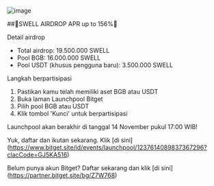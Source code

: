 ![image](https://github.com/user-attachments/assets/13d6e090-03c9-42c4-a0f2-f73907748ebd)

##🚨SWELL AIRDROP APR up to 156%🚨

Detail airdrop
- Total airdrop: 19.500.000 SWELL
- Pool BGB: 16.000.000 SWELL
- Pool USDT (khusus pengguna baru): 3.500.000 SWELL

Langkah berpartisipasi
1. Pastikan kamu telah memiliki aset BGB atau USDT
2. Buka laman Launchpool Bitget
3. Pilih pool BGB atau USDT
4. Klik tombol 'Kunci' untuk berpartisipasi

Launchpool akan berakhir di tanggal 14 November pukul 17:00 WIB!

Yuk, daftar dan ikutan sekarang. Klik [di sini] (https://www.bitget.site/id/events/launchpool/1237614089837367296?clacCode=GJ5KA516)

Belum punya akun Bitget? Daftar sekarang dan klik [di sini] (https://partner.bitget.site/bg/Z7W768)
